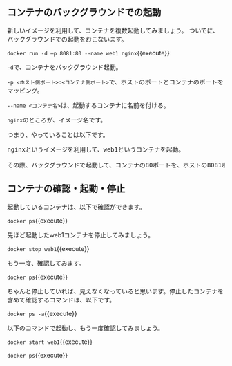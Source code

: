 ## コンテナのバックグラウンドでの起動

新しいイメージを利用して、コンテナを複数起動してみましょう。
ついでに、バックグラウンドでの起動をおこないます。

`docker run -d –p 8081:80 --name web1 nginx`{{execute}}

`-d`で、コンテナをバックグラウンド起動。

`-p <ホスト側ポート>:<コンテナ側ポート>`で、ホストのポートとコンテナのポートをマッピング。

`--name <コンテナ名>`は、起動するコンテナに名前を付ける。

`nginx`のところが、イメージ名です。

つまり、やっていることは以下です。

<pre>
nginxというイメージを利用して、web1というコンテナを起動。<br>
その際、バックグラウンドで起動して、コンテナの80ポートを、ホストの8081ポートにつないでいる。
</pre>

## コンテナの確認・起動・停止

起動しているコンテナは、以下で確認ができます。

`docker ps`{{execute}}

先ほど起動したweb1コンテナを停止してみましょう。

`docker stop web1`{{execute}}

もう一度、確認してみます。

`docker ps`{{execute}}

ちゃんと停止していれば、見えなくなっていると思います。停止したコンテナを含めて確認するコマンドは、以下です。

`docker ps -a`{{execute}}

以下のコマンドで起動し、もう一度確認してみましょう。

`docker start web1`{{execute}}

`docker ps`{{execute}}
